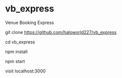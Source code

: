 # vb_express
Venue Booking Express

git clone https://github.com/haloworld227/vb_express

cd vb_express

npm install

npm start

visit localhost:3000

